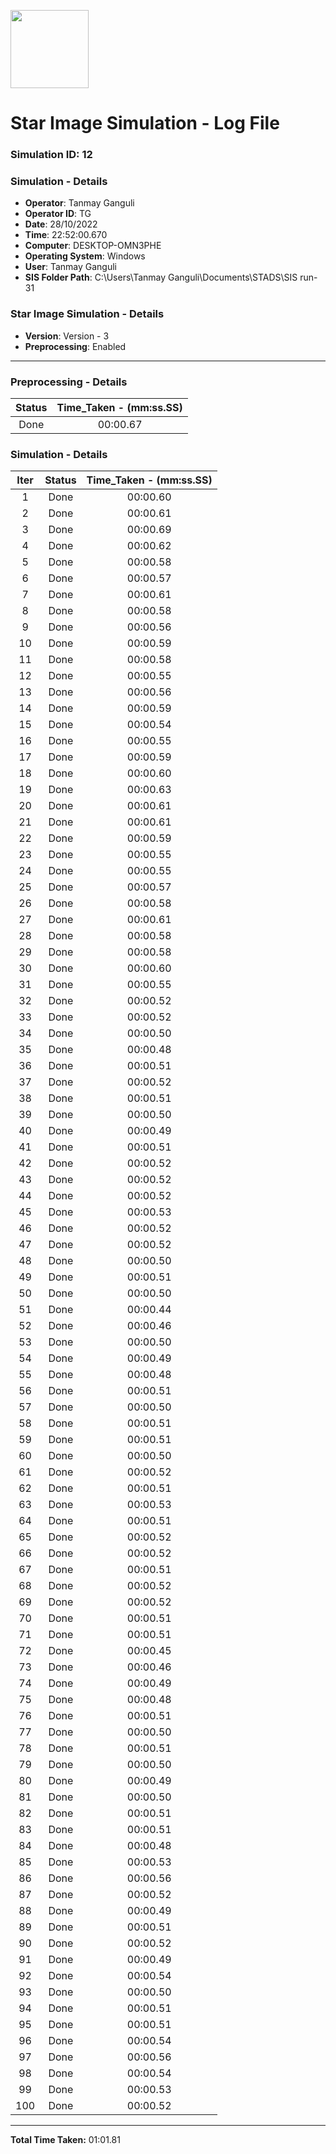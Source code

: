 [<img src="https://www.aero.iitb.ac.in/satlab/images/IITBSSP2019.png" width="125"/>](image.png)

# Star Image Simulation - Log File

### Simulation ID: 12

### Simulation - Details
* **Operator**: Tanmay Ganguli
* **Operator ID**: TG
* **Date**: 28/10/2022
* **Time**: 22:52:00.670
* **Computer**: DESKTOP-OMN3PHE
* **Operating System**: Windows
* **User**: Tanmay Ganguli
* **SIS Folder Path**: C:\Users\Tanmay Ganguli\Documents\STADS\SIS run-31

### Star Image Simulation - Details
* **Version**: Version - 3
* **Preprocessing**: Enabled

---

### Preprocessing - Details

|Status|Time_Taken - (mm:ss.SS)
|:---:|:---:|
|Done|00:00.67|

### Simulation - Details

|Iter|Status|Time_Taken - (mm:ss.SS)|
|:---:|:---:|:---:|
|1|Done|00:00.60|
|2|Done|00:00.61|
|3|Done|00:00.69|
|4|Done|00:00.62|
|5|Done|00:00.58|
|6|Done|00:00.57|
|7|Done|00:00.61|
|8|Done|00:00.58|
|9|Done|00:00.56|
|10|Done|00:00.59|
|11|Done|00:00.58|
|12|Done|00:00.55|
|13|Done|00:00.56|
|14|Done|00:00.59|
|15|Done|00:00.54|
|16|Done|00:00.55|
|17|Done|00:00.59|
|18|Done|00:00.60|
|19|Done|00:00.63|
|20|Done|00:00.61|
|21|Done|00:00.61|
|22|Done|00:00.59|
|23|Done|00:00.55|
|24|Done|00:00.55|
|25|Done|00:00.57|
|26|Done|00:00.58|
|27|Done|00:00.61|
|28|Done|00:00.58|
|29|Done|00:00.58|
|30|Done|00:00.60|
|31|Done|00:00.55|
|32|Done|00:00.52|
|33|Done|00:00.52|
|34|Done|00:00.50|
|35|Done|00:00.48|
|36|Done|00:00.51|
|37|Done|00:00.52|
|38|Done|00:00.51|
|39|Done|00:00.50|
|40|Done|00:00.49|
|41|Done|00:00.51|
|42|Done|00:00.52|
|43|Done|00:00.52|
|44|Done|00:00.52|
|45|Done|00:00.53|
|46|Done|00:00.52|
|47|Done|00:00.52|
|48|Done|00:00.50|
|49|Done|00:00.51|
|50|Done|00:00.50|
|51|Done|00:00.44|
|52|Done|00:00.46|
|53|Done|00:00.50|
|54|Done|00:00.49|
|55|Done|00:00.48|
|56|Done|00:00.51|
|57|Done|00:00.50|
|58|Done|00:00.51|
|59|Done|00:00.51|
|60|Done|00:00.50|
|61|Done|00:00.52|
|62|Done|00:00.51|
|63|Done|00:00.53|
|64|Done|00:00.51|
|65|Done|00:00.52|
|66|Done|00:00.52|
|67|Done|00:00.51|
|68|Done|00:00.52|
|69|Done|00:00.52|
|70|Done|00:00.51|
|71|Done|00:00.51|
|72|Done|00:00.45|
|73|Done|00:00.46|
|74|Done|00:00.49|
|75|Done|00:00.48|
|76|Done|00:00.51|
|77|Done|00:00.50|
|78|Done|00:00.51|
|79|Done|00:00.50|
|80|Done|00:00.49|
|81|Done|00:00.50|
|82|Done|00:00.51|
|83|Done|00:00.51|
|84|Done|00:00.48|
|85|Done|00:00.53|
|86|Done|00:00.56|
|87|Done|00:00.52|
|88|Done|00:00.49|
|89|Done|00:00.51|
|90|Done|00:00.52|
|91|Done|00:00.49|
|92|Done|00:00.54|
|93|Done|00:00.50|
|94|Done|00:00.51|
|95|Done|00:00.51|
|96|Done|00:00.54|
|97|Done|00:00.56|
|98|Done|00:00.54|
|99|Done|00:00.53|
|100|Done|00:00.52|

---

**Total Time Taken:** 01:01.81
